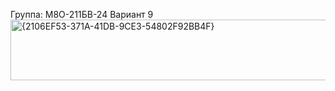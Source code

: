 Группа: М8О-211БВ-24
Вариант 9
<img width="964" height="97" alt="{2106EF53-371A-41DB-9CE3-54802F92BB4F}" src="https://github.com/user-attachments/assets/c08333ea-f023-4e2b-9459-39fafe09c7aa" />
